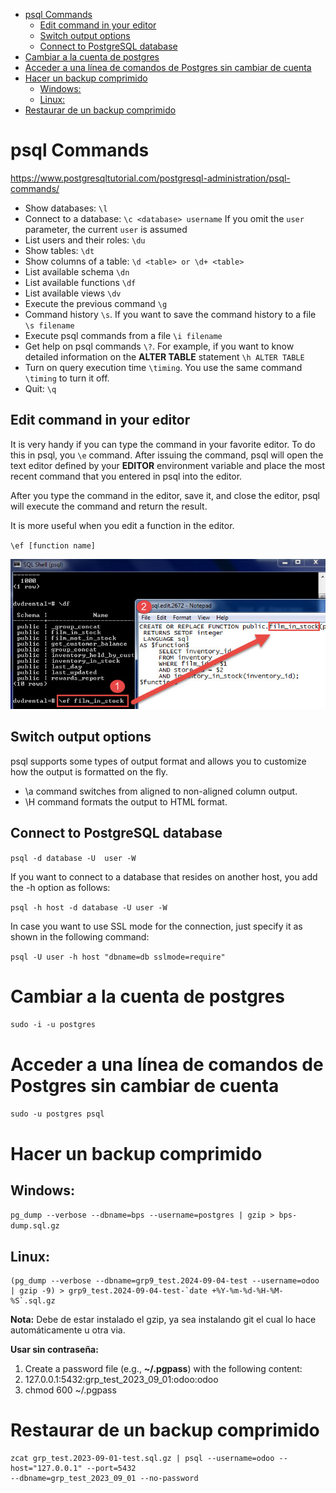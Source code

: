 <!-- TOC -->
* [psql Commands](#psql-commands)
  * [Edit command in your editor](#edit-command-in-your-editor)
  * [Switch output options](#switch-output-options)
  * [Connect to PostgreSQL database](#connect-to-postgresql-database)
* [Cambiar a la cuenta de postgres](#cambiar-a-la-cuenta-de-postgres)
* [Acceder a una línea de comandos de Postgres sin cambiar de cuenta](#acceder-a-una-línea-de-comandos-de-postgres-sin-cambiar-de-cuenta)
* [Hacer un backup comprimido](#hacer-un-backup-comprimido)
  * [Windows:](#windows)
  * [Linux:](#linux)
* [Restaurar de un backup comprimido](#restaurar-de-un-backup-comprimido)
<!-- TOC -->

# psql Commands

https://www.postgresqltutorial.com/postgresql-administration/psql-commands/

* Show databases: `\l`
* Connect to a database: `\c <database> username`  If you omit the `user` parameter, the current `user` is assumed
* List users and their roles: `\du`
* Show tables: `\dt`
* Show columns of a table: `\d <table> or \d+ <table>`
* List available schema `\dn`
* List available functions `\df`
* List available views `\dv`
* Execute the previous command `\g`
* Command history `\s`. If you want to save the command history to a file `\s filename`
* Execute psql commands from a file `\i filename`
* Get help on psql commands `\?`. For example, if you want to know detailed information on the **ALTER TABLE** statement `\h ALTER TABLE`
* Turn on query execution time `\timing`. You use the same command `\timing` to turn it off.
* Quit: `\q`

## Edit command in your editor

It is very handy if you can type the command in your favorite editor. To do this in psql, you `\e` command. After issuing the command, psql will open
the text editor defined by your **EDITOR** environment variable and place the most recent command that you entered in psql into the editor.

After you type the command in the editor, save it, and close the editor, psql will execute the command and return the result.

It is more useful when you edit a function in the editor.

`\ef [function name]`

![](./assets/psql-command-ef-edit-function.jpg)

## Switch output options

psql supports some types of output format and allows you to customize how the output is formatted on the fly.

* \a command switches from aligned to non-aligned column output.
* \H command formats the output to HTML format.

## Connect to PostgreSQL database

`psql -d database -U  user -W`

If you want to connect to a database that resides on another host, you add the -h option as follows:

`psql -h host -d database -U user -W`

In case you want to use SSL mode for the connection, just specify it as shown in the following command:

`psql -U user -h host "dbname=db sslmode=require"`

# Cambiar a la cuenta de postgres

`sudo -i -u postgres`

# Acceder a una línea de comandos de Postgres sin cambiar de cuenta

`sudo -u postgres psql`

# Hacer un backup comprimido

## Windows:

`pg_dump --verbose --dbname=bps --username=postgres | gzip > bps-dump.sql.gz`

## Linux:

```
(pg_dump --verbose --dbname=grp9_test.2024-09-04-test --username=odoo | gzip -9) > grp9_test.2024-09-04-test-`date +%Y-%m-%d-%H-%M-%S`.sql.gz
```

**Nota:** Debe de estar instalado el gzip, ya sea instalando git el cual lo hace automáticamente u otra via.

**Usar sin contraseña:**

1. Create a password file (e.g., **~/.pgpass**) with the following content:
2. 127.0.0.1:5432:grp_test_2023_09_01:odoo:odoo
3. chmod 600 ~/.pgpass

# Restaurar de un backup comprimido

```
zcat grp_test.2023-09-01-test.sql.gz | psql --username=odoo --host="127.0.0.1" --port=5432 
--dbname=grp_test_2023_09_01 --no-password
```

